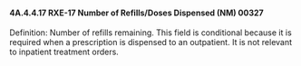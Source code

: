#### 4A.4.4.17 RXE-17 Number of Refills/Doses Dispensed (NM) 00327

Definition: Number of refills remaining. This field is conditional because it is required when a prescription is dispensed to an outpatient. It is not relevant to inpatient treatment orders.
